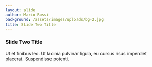 ```yaml
---
layout: slide
author: Mario Rossi
background: /assets/images/uploads/bg-2.jpg
title: Slide Two Title
---
```

### Slide Two Title
Ut et finibus leo.
Ut lacinia pulvinar ligula, eu cursus risus imperdiet placerat.
Suspendisse potenti.